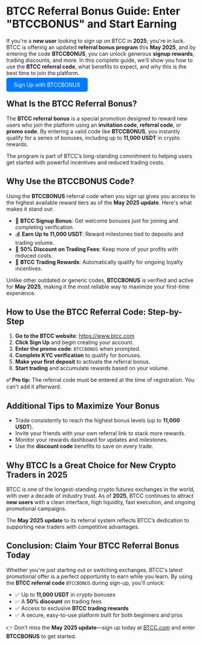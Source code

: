 
  <h1>BTCC Referral Bonus Guide: Enter "BTCCBONUS" and Start Earning</h1>

  <p>If you're a <strong>new user</strong> looking to sign up on BTCC in <strong>2025</strong>, you're in luck. BTCC is offering an updated <strong>referral bonus program</strong> this <strong>May 2025</strong>, and by entering the code <strong>BTCCBONUS</strong>, you can unlock generous <strong>signup rewards</strong>, trading discounts, and more. In this complete guide, we'll show you how to use the <strong>BTCC referral code</strong>, what benefits to expect, and why this is the best time to join the platform.</p>
<p><a href="https://partner.btcc.com/us/c/BTCCBONUS/9303" target="_blank" style="color: white; background-color: #007bff; padding: 10px 20px; text-decoration: none; border-radius: 5px;">Sign Up with BTCCBONUS</a></p>
  <h2>What Is the BTCC Referral Bonus?</h2>
  <p>The <strong>BTCC referral bonus</strong> is a special promotion designed to reward new users who join the platform using an <strong>invitation code</strong>, <strong>referral code</strong>, or <strong>promo code</strong>. By entering a valid code like <strong>BTCCBONUS</strong>, you instantly qualify for a series of bonuses, including up to <strong>11,000 USDT</strong> in crypto rewards.</p>
  <p>The program is part of BTCC’s long-standing commitment to helping users get started with powerful incentives and reduced trading costs.</p>

  <h2>Why Use the BTCCBONUS Code?</h2>
  <p>Using the <strong>BTCCBONUS</strong> referral code when you sign up gives you access to the highest available reward tiers as of the <strong>May 2025 update</strong>. Here's what makes it stand out:</p>
  <ul>
    <li>🎁 <strong>BTCC Signup Bonus</strong>: Get welcome bonuses just for joining and completing verification.</li>
    <li>💰 <strong>Earn Up to 11,000 USDT</strong>: Reward milestones tied to deposits and trading volume.</li>
    <li>🔻 <strong>50% Discount on Trading Fees</strong>: Keep more of your profits with reduced costs.</li>
    <li>🎯 <strong>BTCC Trading Rewards</strong>: Automatically qualify for ongoing loyalty incentives.</li>
  </ul>
  <p>Unlike other outdated or generic codes, <strong>BTCCBONUS</strong> is verified and active for <strong>May 2025</strong>, making it the most reliable way to maximize your first-time experience.</p>

  <h2>How to Use the BTCC Referral Code: Step-by-Step</h2>
  <ol>
    <li><strong>Go to the BTCC website</strong>: <a href="https://www.btcc.com" target="_blank" rel="noopener noreferrer">https://www.btcc.com</a></li>
    <li><strong>Click Sign Up</strong> and begin creating your account.</li>
    <li><strong>Enter the promo code</strong>: <code>BTCCBONUS</code> when prompted.</li>
    <li><strong>Complete KYC verification</strong> to qualify for bonuses.</li>
    <li><strong>Make your first deposit</strong> to activate the referral bonus.</li>
    <li><strong>Start trading</strong> and accumulate rewards based on your volume.</li>
  </ol>
  <p><strong>✅ Pro tip:</strong> The referral code must be entered at the time of registration. You can't add it afterward.</p>

  <h2>Additional Tips to Maximize Your Bonus</h2>
  <ul>
    <li>Trade consistently to reach the highest bonus levels (up to <strong>11,000 USDT</strong>).</li>
    <li>Invite your friends with your own referral link to stack more rewards.</li>
    <li>Monitor your rewards dashboard for updates and milestones.</li>
    <li>Use the <strong>discount code</strong> benefits to save on every trade.</li>
  </ul>

  <h2>Why BTCC Is a Great Choice for New Crypto Traders in 2025</h2>
  <p>BTCC is one of the longest-standing crypto futures exchanges in the world, with over a decade of industry trust. As of <strong>2025</strong>, BTCC continues to attract <strong>new users</strong> with a clean interface, high liquidity, fast execution, and ongoing promotional campaigns.</p>
  <p>The <strong>May 2025 update</strong> to its referral system reflects BTCC’s dedication to supporting new traders with competitive advantages.</p>

  <h2>Conclusion: Claim Your BTCC Referral Bonus Today</h2>
  <p>Whether you're just starting out or switching exchanges, BTCC's latest promotional offer is a perfect opportunity to earn while you learn. By using the <strong>BTCC referral code</strong> <code>BTCCBONUS</code> during sign-up, you'll unlock:</p>
  <ul>
    <li>✅ Up to <strong>11,000 USDT</strong> in crypto bonuses</li>
    <li>✅ A <strong>50% discount</strong> on trading fees</li>
    <li>✅ Access to exclusive <strong>BTCC trading rewards</strong></li>
    <li>✅ A secure, easy-to-use platform built for both beginners and pros</li>
  </ul>
  <p>👉 Don’t miss the <strong>May 2025 update</strong>—sign up today at <a href="https://www.btcc.com" target="_blank" rel="noopener noreferrer">BTCC.com</a> and enter <strong>BTCCBONUS</strong> to get started.</p>
</body>
</html>
